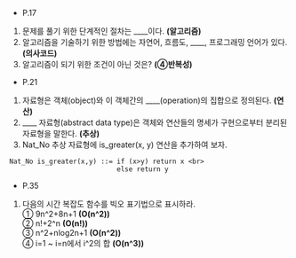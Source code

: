 * P.17
01. 문제를 풀기 위한 단계적인 절차는 ____이다. **(알고리즘)**
02. 알고리즘을 기술하기 위한 방법에는 자연어, 흐름도, ____, 프로그래밍 언어가 있다. **(의사코드)**
03. 알고리즘이 되기 위한 조건이 아닌 것은? **(④반복성)**

* P.21
01. 자료형은 객체(object)와 이 객체간의 ____(operation)의 집합으로 정의된다. **(연산)**
02. ____ 자료형(abstract data type)은 객체와 연산들의 명세가 구현으로부터 분리된 자료형을 말한다. **(추상)**
03. Nat_No 추상 자료형에 is_greater(x, y) 연산을 추가하여 보자.
```
Nat_No is_greater(x,y) ::= if (x>y) return x <br>
                           else return y
```

* P.35
01. 다음의 시간 복잡도 함수를 빅오 표기법으로 표시하라. <br>
① 9n^2+8n+1 **(O(n^2))** <br>
② n!+2^n **(O(n!))** <br>
③ n^2+nlog2n+1 **(O(n^2))** <br>
④ i=1 ~ i=n에서 i^2의 합 **(O(n^3))**
